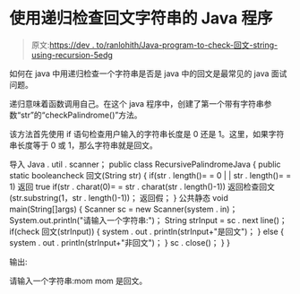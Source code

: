 # 使用递归检查回文字符串的 Java 程序

> 原文:[https://dev . to/ranlohith/Java-program-to-check-回文-string-using-recursion-5edg](https://dev.to/ranlohith/java-program-to-check-palindrome-string-using-recursion-5edg)

如何在 java 中用递归检查一个字符串是否是 java 中的回文是最常见的 java 面试问题。

递归意味着函数调用自己。在这个 java 程序中，创建了第一个带有字符串参数“str”的“checkPalindrome()”方法。

该方法首先使用 if 语句检查用户输入的字符串长度是 0 还是 1。这里，如果字符串长度等于 0 或 1，那么字符串就是回文。

导入 Java . util . scanner；
public class RecursivePalindromeJava
{
public static booleancheck 回文(String str)
{
if(str . length()= = 0 | | str . length()= = 1)
返回 true
if(str . charat(0)= = str . charat(str . length()-1))
返回检查回文(str.substring(1，str . length()-1))；
返回假；
}
公共静态 void main(String[]args)
{
Scanner sc = new Scanner(system . in)；
System.out.println("请输入一个字符串:")；
String strInput = sc . next line()；
if(check 回文(strInput))
{
system . out . println(strInput+"是回文")；
}
else
{
system . out . println(strInput+"非回文")；
}
sc . close()；
}
}

输出:

请输入一个字符串:mom
mom 是回文。
